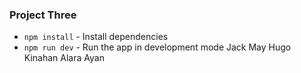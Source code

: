 ### Project Three

* `npm install` - Install dependencies
* `npm run dev` - Run the app in development mode
Jack May
Hugo Kinahan
Alara Ayan
